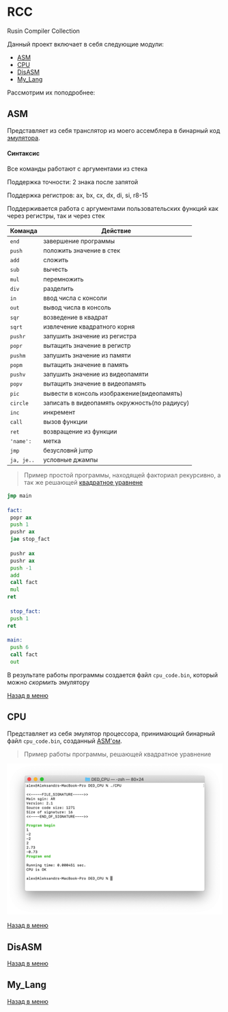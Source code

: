 # RCC
Rusin Compiler Collection

Данный проект включает в себя следующие модули:
- [ASM](#asm)
- [CPU](#cpu)
- [DisASM](#disasm)
- [My_Lang](#my_lang)

Рассмотрим их поподробнее:
## ASM

Представляет из себя транслятор из моего ассемблера в бинарный код [эмулятора](#cpu).

#### Синтаксис

Все команды работают с аргументами из стека

Поддержка точности: 2 знака после запятой

Поддержка регистров: ax, bx, cx, dx, di, si, r8-15

Поддерживается работа с аргументами пользовательских функций как через регистры, так и через стек

 Команда  |      Действие
----------|---------------------
`end     `| завершение программы
`push    `| положить значение в стек
`add     `| сложить 
`sub     `| вычесть
`mul     `| перемножить
`div     `| разделить
`in      `| ввод числа с консоли
`out     `| вывод числа в консоль
`sqr     `| возведение в квадрат
`sqrt    `| извлечение квадратного корня
`pushr   `| запушить значение из регистра
`popr    `| вытащить значение в регистр
`pushm   `| запушить значение из памяти
`popm    `| вытащить значение в память
`pushv   `| запушить значение из видеопамяти
`popv    `| вытащить значение в видеопамять
`pic     `| вывести в консоль изображение(видеопамять)
`circle  `| записать в видеопамять окружность(по радиусу)
`inc     `| инкремент
`call    `| вызов функции
`ret     `| возвращение из функции
`'name': `| метка
`jmp     `| безусловнй jump
`ja, je..`| условные джампы 

> Пример простой программы, находящей факториал рекурсивно, а так же решающей [квадратное уравнене](https://github.com/iDang3r/RCC/blob/master/Examples/SquareSolver.txt)

```asm
jmp main

fact:
 popr ax
 push 1
 pushr ax
 jae stop_fact
 
 pushr ax
 pushr ax 
 push -1
 add
 call fact
 mul
ret

 stop_fact:
 push 1
ret

main:
 push 6
 call fact
 out

```

В результате работы программы создается файл `cpu_code.bin`, который можно *скормить* эмулятору 

[Назад в меню](#rcc)

## CPU

Представляет из себя эмулятор процессора, принимающий бинарный файл `cpu_code.bin`, созданный [ASM'ом](#asm).

> Пример работы программы, решающей квадратное уравнение

<img src="https://github.com/iDang3r/RCC/blob/master/Images/SqrtSolver%20console.png" width="600">

[Назад в меню](#rcc)

## DisASM


[Назад в меню](#rcc)

## My_Lang

[Назад в меню](#rcc)

